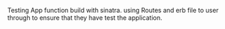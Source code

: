 Testing App function build with sinatra. using Routes and erb file to user through to ensure that they have test the application. 
